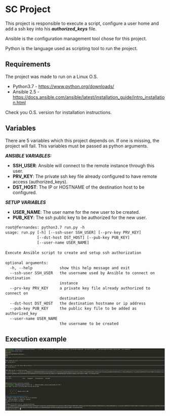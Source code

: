 # SC Project

This project is responsible to execute a script, configure a user home and add a ssh key into his **_authorized_keys_** file.

Ansible is the configuration management tool chose for this project.

Python is the language used as scripting tool to run the project.

## Requirements

The project was made to run on a Linux O.S.

* Python3.7 - https://www.python.org/downloads/
* Ansible 2.5 - https://docs.ansible.com/ansible/latest/installation_guide/intro_installation.html

Check you O.S. version for installation instructions.

## Variables

There are 5 variables which this project depends on. If one is missing, the project will fail.
This variables must be passed as python arguments. 



**_ANSIBLE VARIABLES:_**

* **SSH_USER**: Ansible will connect to the remote instance through this user.
* **PRV_KEY**: The private ssh key file already configured to have remote access (authorized_keys).
* **DST_HOST**: The IP or HOSTNAME of the destination host to be configured.

_**SETUP VARIABLES**_
* **USER_NAME**: The user name for the new user to be created.
* **PUB_KEY**: The ssh public key to be authorized for the new user. 



```
root@fernandes: python3.7 run.py -h
usage: run.py [-h] [--ssh-user SSH_USER] [--prv-key PRV_KEY]
              [--dst-host DST_HOST] [--pub-key PUB_KEY]
              [--user-name USER_NAME]

Execute Ansible script to create and setup ssh authorization

optional arguments:
  -h, --help            show this help message and exit
  --ssh-user SSH_USER   the username used by Ansible to connect on destination
                        instance
  --prv-key PRV_KEY     a private key file already authorized to connect on
                        destination
  --dst-host DST_HOST   the destination hostname or ip address
  --pub-key PUB_KEY     the public key file to be added as authorized_key
  --user-name USER_NAME
                        the username to be created
```



## Execution example
 
 ![exec-example.png](exec-example.png)